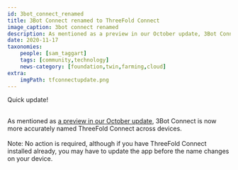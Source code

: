 ```yaml
---
id: 3bot_connect_renamed
title: 3Bot Connect renamed to ThreeFold Connect 
image_caption: 3bot connect renamed
description: As mentioned as a preview in our October update, 3Bot Connect is now more accurately named ThreeFold Connect across devices.
date: 2020-11-17
taxonomies:
    people: [sam_taggart]
    tags: [community,technology]
    news-category: [foundation,twin,farming,cloud]
extra:
    imgPath: tfconnectupdate.png
---
```


Quick update!
<br/>
<br/>

As mentioned as [a preview in our October update](https://library.threefold.me/info/tfgrid/#/threefold_update_oct2020?id=_3bot-connect-app-updates-coming-in-november), 3Bot Connect is now more accurately named ThreeFold Connect across devices.
<br/>
<br/>
Note: No action is required, although if you have ThreeFold Connect installed already, you may have to update the app before the name changes on your device.
